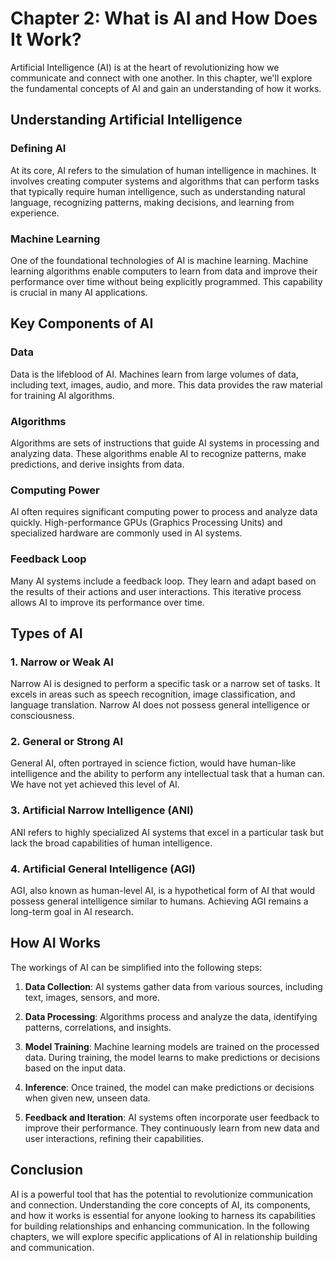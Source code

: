 Chapter 2: What is AI and How Does It Work?
===========================================

Artificial Intelligence (AI) is at the heart of revolutionizing how we communicate and connect with one another. In this chapter, we'll explore the fundamental concepts of AI and gain an understanding of how it works.

**Understanding Artificial Intelligence**
-----------------------------------------

### **Defining AI**

At its core, AI refers to the simulation of human intelligence in machines. It involves creating computer systems and algorithms that can perform tasks that typically require human intelligence, such as understanding natural language, recognizing patterns, making decisions, and learning from experience.

### **Machine Learning**

One of the foundational technologies of AI is machine learning. Machine learning algorithms enable computers to learn from data and improve their performance over time without being explicitly programmed. This capability is crucial in many AI applications.

**Key Components of AI**
------------------------

### **Data**

Data is the lifeblood of AI. Machines learn from large volumes of data, including text, images, audio, and more. This data provides the raw material for training AI algorithms.

### **Algorithms**

Algorithms are sets of instructions that guide AI systems in processing and analyzing data. These algorithms enable AI to recognize patterns, make predictions, and derive insights from data.

### **Computing Power**

AI often requires significant computing power to process and analyze data quickly. High-performance GPUs (Graphics Processing Units) and specialized hardware are commonly used in AI systems.

### **Feedback Loop**

Many AI systems include a feedback loop. They learn and adapt based on the results of their actions and user interactions. This iterative process allows AI to improve its performance over time.

**Types of AI**
---------------

### **1. Narrow or Weak AI**

Narrow AI is designed to perform a specific task or a narrow set of tasks. It excels in areas such as speech recognition, image classification, and language translation. Narrow AI does not possess general intelligence or consciousness.

### **2. General or Strong AI**

General AI, often portrayed in science fiction, would have human-like intelligence and the ability to perform any intellectual task that a human can. We have not yet achieved this level of AI.

### **3. Artificial Narrow Intelligence (ANI)**

ANI refers to highly specialized AI systems that excel in a particular task but lack the broad capabilities of human intelligence.

### **4. Artificial General Intelligence (AGI)**

AGI, also known as human-level AI, is a hypothetical form of AI that would possess general intelligence similar to humans. Achieving AGI remains a long-term goal in AI research.

**How AI Works**
----------------

The workings of AI can be simplified into the following steps:

1. **Data Collection**: AI systems gather data from various sources, including text, images, sensors, and more.

2. **Data Processing**: Algorithms process and analyze the data, identifying patterns, correlations, and insights.

3. **Model Training**: Machine learning models are trained on the processed data. During training, the model learns to make predictions or decisions based on the input data.

4. **Inference**: Once trained, the model can make predictions or decisions when given new, unseen data.

5. **Feedback and Iteration**: AI systems often incorporate user feedback to improve their performance. They continuously learn from new data and user interactions, refining their capabilities.

**Conclusion**
--------------

AI is a powerful tool that has the potential to revolutionize communication and connection. Understanding the core concepts of AI, its components, and how it works is essential for anyone looking to harness its capabilities for building relationships and enhancing communication. In the following chapters, we will explore specific applications of AI in relationship building and communication.
